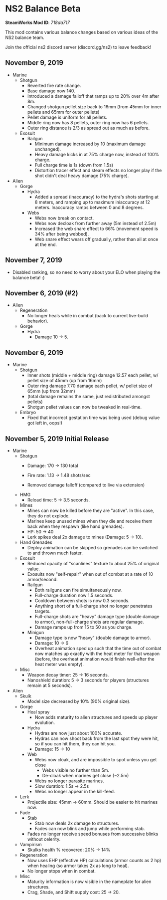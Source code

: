 # NS2 Balance Beta
**SteamWorks Mod ID**: *718da717*

This mod contains various balance changes based on various ideas of the NS2 balance team.

Join the official ns2 discord server (discord.gg/ns2) to leave feedback!

## November 9, 2019
- Marine
    - Shotgun
        - Reverted fire rate change.
        - Base damage now 140.
        - Introduced a damage falloff that ramps up to 20% over 4m after 8m.
        - Changed shotgun pellet size back to 16mm (from 45mm for inner pellets and 65mm for outer pellets)
        - Pellet damage is uniform for all pellets.
        - Middle ring now has 8 pellets, outer ring now has 6 pellets.
        - Outer ring distance is 2/3 as spread out as much as before.
    - Exosuit
        - Railgun
            - Minimum damage increased by 10 (maximum damage unchanged).
            - Heavy damage kicks in at 75% charge now, instead of 100% charge.
            - Full charge time is 1s (down from 1.5s)
            - Distortion tracer effect and steam effects no longer play if the shot didn't deal heavy damage (75% charge).
- Alien
    - Gorge
        - Hydra
            - Added a spread (inaccuracy) to the hydra's shots starting at 8 meters, and ramping up to maximum iniaccuracy at 12 meters.  Inaccuracy ramps between 0 and 8 degrees.
        - Webs
            - Webs now break on contact.
            - Webs now decloak from further away (5m instead of 2.5m)
            - Increased the web snare effect to 66% (movement speed is 34% after being webbed).
            - Web snare effect wears off gradually, rather than all at once at the end.

## November 7, 2019
- Disabled ranking, so no need to worry about your ELO when playing the balance beta! :)

## November 6, 2019 (#2)
- Alien
    - Regeneration
        - No longer heals while in combat (back to current live-build behavior).
    - Gorge
        - Hydra
            - Damage 10 -> 5.

## November 6, 2019
- Marine
    - Shotgun
        - Inner shots (middle + middle ring) damage 12.57 each pellet, w/ pellet size of 45mm (up from 16mm)
        - Outer ring damage 7.70 damage each pellet, w/ pellet size of 65mm (up from 32mm)
        - (total damage remains the same, just redistributed amongst pellets)
        - Shotgun pellet values can now be tweaked in real-time.
    - Embryo
        - Fixed that incorrect gestation time was being used (debug value got left in, oops!)

## November 5, 2019 Initial Release
- Marine
    - Shotgun
        - Damage: 170 -> 130 total
            
        - Fire rate: 1.13 -> 1.48 shots/sec
        - Removed damage falloff (compared to live via extension)
    - HMG
        - Reload time: 5 -> 3.5 seconds.
    - Mines
        - Mines can now be killed before they are "active".  In this case, they do not explode.
        - Marines keep unused mines when they die and receive them back when they respawn (like hand grenades).
        - HP: 50 -> 40
        - Lerk spikes deal 2x damage to mines (Damage: 5 -> 10).
    - Hand Grenades
        - Deploy animation can be skipped so grenades can be switched to and thrown much faster.
    - Exosuit
        - Reduced opacity of "scanlines" texture to about 25% of original value.
        - Exosuits now "self-repair" when out of combat at a rate of 10 armor/second.
        - Railgun
            - Both railguns can fire simultaneously now.
            - Full-charge duration now 1.5 seconds.
            - Cooldown between shots is now 0.3 seconds.
            - Anything short of a full-charge shot no longer penetrates targets.
            - Full-charge shots are "heavy" damage type (double damage to armor), non-full-charge shots are regular damage.
            - Damage ramps up from 15 to 50 as you charge.
        - Minigun
            - Damage type is now "heavy" (double damage to armor).
            - Damage: 10 -> 6
            - Overheat animation sped up such that the time out of combat now matches up exactly with the heat meter for that weapon (before, the overheat animation would finish well-after the heat meter was empty).
    - Misc
        - Weapon decay timer: 25 -> 16 seconds.
        - Nanoshield duration: 5 -> 3 seconds for players (structures remain at 5 seconds).
- Alien
    - Skulk
        - Model size decreased by 10% (90% original size).
    - Gorge
        - Heal spray
            - Now adds maturity to alien structures and speeds up player evolution.
        - Hydra
            - Hydras are now just about 100% accurate.
            - Hydras can now shoot back from the last spot they were hit, so if you can hit them, they can hit you.
            - Damage: 15 -> 10
        - Web
            - Webs now cloak, and are impossible to spot unless you get close
                - Webs visible no further than 5m.
                - De-cloak when marines get close (~2.5m)
            - Webs no longer parasite marines.
            - Slow duration: 1.5s -> 2.5s
            - Webs no longer appear in the kill-feed.
    - Lerk
        - Projectile size: 45mm -> 60mm.  Should be easier to hit marines now.
    - Fade
        - Stab
            - Stab now deals 2x damage to structures.
            - Fades can now blink and jump while performing stab.
        - Fades no longer receive speed bonuses from successive blinks without celerity.
    - Vampirism
        - Skulks health % recovered: 20% -> 14%
    - Regeneration
        - Now uses EHP (effective HP) calculations (armor counts as 2 hp) when healing (so armor takes 2x as long to heal).
        - No longer stops when in combat.
    - Misc
        - Maturity information is now visible in the nameplate for alien structures.
        - Crag, Shade, and Shift supply cost: 25 -> 20.
